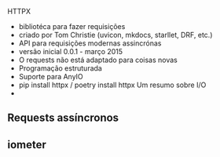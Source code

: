 HTTPX
 - bibliotéca para fazer requisições
 - criado por Tom Christie (uvicon, mkdocs, starllet, DRF, etc.)
 - API para requisições modernas assincrónas
 - versão inicial 0.0.1 - março 2015
 - O requests não está adaptado para coisas novas
 - Programação estruturada
 - Suporte para AnyIO
 - pip install httpx / poetry install httpx 
Um resumo sobre I/O
 - 
Requests assíncronos
 - 
iometer
 - 